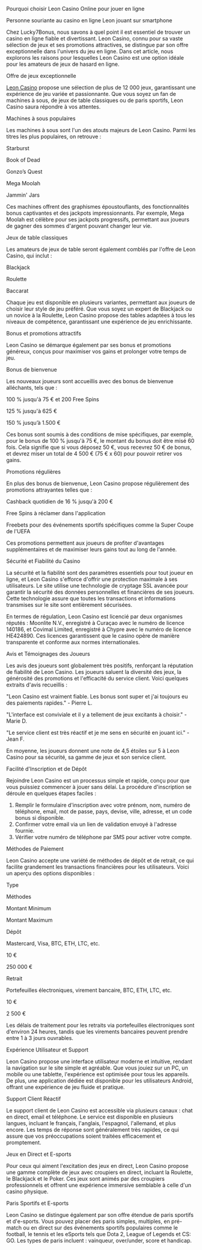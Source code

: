 Pourquoi choisir Leon Casino Online pour jouer en ligne

Personne souriante au casino en ligne Leon jouant sur smartphone

Chez Lucky7Bonus, nous savons à quel point il est essentiel de trouver un casino en ligne fiable et divertissant. Leon Casino, connu pour sa vaste sélection de jeux et ses promotions attractives, se distingue par son offre exceptionnelle dans l'univers du jeu en ligne. Dans cet article, nous explorons les raisons pour lesquelles Leon Casino est une option idéale pour les amateurs de jeux de hasard en ligne.

Offre de jeux exceptionnelle

[Leon Casino](https://leon-casino-fr.com/)  propose une sélection de plus de 12 000 jeux, garantissant une expérience de jeu variée et passionnante. Que vous soyez un fan de machines à sous, de jeux de table classiques ou de paris sportifs, Leon Casino saura répondre à vos attentes.

Machines à sous populaires

Les machines à sous sont l'un des atouts majeurs de Leon Casino. Parmi les titres les plus populaires, on retrouve :

Starburst

Book of Dead

Gonzo’s Quest

Mega Moolah

Jammin' Jars

Ces machines offrent des graphismes époustouflants, des fonctionnalités bonus captivantes et des jackpots impressionnants. Par exemple, Mega Moolah est célèbre pour ses jackpots progressifs, permettant aux joueurs de gagner des sommes d'argent pouvant changer leur vie.

Jeux de table classiques

Les amateurs de jeux de table seront également comblés par l'offre de Leon Casino, qui inclut :

Blackjack

Roulette

Baccarat

Chaque jeu est disponible en plusieurs variantes, permettant aux joueurs de choisir leur style de jeu préféré. Que vous soyez un expert de Blackjack ou un novice à la Roulette, Leon Casino propose des tables adaptées à tous les niveaux de compétence, garantissant une expérience de jeu enrichissante.

Bonus et promotions attractifs

Leon Casino se démarque également par ses bonus et promotions généreux, conçus pour maximiser vos gains et prolonger votre temps de jeu.

Bonus de bienvenue

Les nouveaux joueurs sont accueillis avec des bonus de bienvenue alléchants, tels que :

100 % jusqu'à 75 € et 200 Free Spins

125 % jusqu'à 625 €

150 % jusqu’à 1.500 €

Ces bonus sont soumis à des conditions de mise spécifiques, par exemple, pour le bonus de 100 % jusqu'à 75 €, le montant du bonus doit être misé 60 fois. Cela signifie que si vous déposez 50 €, vous recevrez 50 € de bonus, et devrez miser un total de 4 500 € (75 € x 60) pour pouvoir retirer vos gains.

Promotions régulières

En plus des bonus de bienvenue, Leon Casino propose régulièrement des promotions attrayantes telles que :

Cashback quotidien de 16 % jusqu'à 200 €

Free Spins à réclamer dans l'application

Freebets pour des événements sportifs spécifiques comme la Super Coupe de l'UEFA

Ces promotions permettent aux joueurs de profiter d'avantages supplémentaires et de maximiser leurs gains tout au long de l'année.

Sécurité et Fiabilité du Casino

La sécurité et la fiabilité sont des paramètres essentiels pour tout joueur en ligne, et Leon Casino s'efforce d'offrir une protection maximale à ses utilisateurs. Le site utilise une technologie de cryptage SSL avancée pour garantir la sécurité des données personnelles et financières de ses joueurs. Cette technologie assure que toutes les transactions et informations transmises sur le site sont entièrement sécurisées.

En termes de régulation, Leon Casino est licencié par deux organismes réputés : Moonlite N.V., enregistré à Curaçao avec le numéro de licence 140186, et Covimal Limited, enregistré à Chypre avec le numéro de licence HE424890. Ces licences garantissent que le casino opère de manière transparente et conforme aux normes internationales.

Avis et Témoignages des Joueurs

Les avis des joueurs sont globalement très positifs, renforçant la réputation de fiabilité de Leon Casino. Les joueurs saluent la diversité des jeux, la générosité des promotions et l'efficacité du service client. Voici quelques extraits d'avis recueillis :

"Leon Casino est vraiment fiable. Les bonus sont super et j'ai toujours eu des paiements rapides." - Pierre L.

"L'interface est conviviale et il y a tellement de jeux excitants à choisir." - Marie D.

"Le service client est très réactif et je me sens en sécurité en jouant ici." - Jean F.

En moyenne, les joueurs donnent une note de 4,5 étoiles sur 5 à Leon Casino pour sa sécurité, sa gamme de jeux et son service client.

Facilité d'Inscription et de Dépôt

Rejoindre Leon Casino est un processus simple et rapide, conçu pour que vous puissiez commencer à jouer sans délai. La procédure d'inscription se déroule en quelques étapes faciles :

1. Remplir le formulaire d'inscription avec votre prénom, nom, numéro de téléphone, email, mot de passe, pays, devise, ville, adresse, et un code bonus si disponible. 
2. Confirmer votre email via un lien de validation envoyé à l'adresse fournie. 
3. Vérifier votre numéro de téléphone par SMS pour activer votre compte.

Méthodes de Paiement

Leon Casino accepte une variété de méthodes de dépôt et de retrait, ce qui facilite grandement les transactions financières pour les utilisateurs. Voici un aperçu des options disponibles :

Type

Méthodes

Montant Minimum

Montant Maximum

Dépôt

Mastercard, Visa, BTC, ETH, LTC, etc.

10 €

250 000 €

Retrait

Portefeuilles électroniques, virement bancaire, BTC, ETH, LTC, etc.

10 €

2 500 €

Les délais de traitement pour les retraits via portefeuilles électroniques sont d'environ 24 heures, tandis que les virements bancaires peuvent prendre entre 1 à 3 jours ouvrables.

Expérience Utilisateur et Support

Leon Casino propose une interface utilisateur moderne et intuitive, rendant la navigation sur le site simple et agréable. Que vous jouiez sur un PC, un mobile ou une tablette, l'expérience est optimisée pour tous les appareils. De plus, une application dédiée est disponible pour les utilisateurs Android, offrant une expérience de jeu fluide et pratique.

Support Client Réactif

Le support client de Leon Casino est accessible via plusieurs canaux : chat en direct, email et téléphone. Le service est disponible en plusieurs langues, incluant le français, l'anglais, l'espagnol, l'allemand, et plus encore. Les temps de réponse sont généralement très rapides, ce qui assure que vos préoccupations soient traitées efficacement et promptement.

Jeux en Direct et E-sports

Pour ceux qui aiment l'excitation des jeux en direct, Leon Casino propose une gamme complète de jeux avec croupiers en direct, incluant la Roulette, le Blackjack et le Poker. Ces jeux sont animés par des croupiers professionnels et offrent une expérience immersive semblable à celle d'un casino physique.

Paris Sportifs et E-sports

Leon Casino se distingue également par son offre étendue de paris sportifs et d'e-sports. Vous pouvez placer des paris simples, multiples, en pré-match ou en direct sur des événements sportifs populaires comme le football, le tennis et les eSports tels que Dota 2, League of Legends et CS: GO. Les types de paris incluent : vainqueur, over/under, score et handicap.